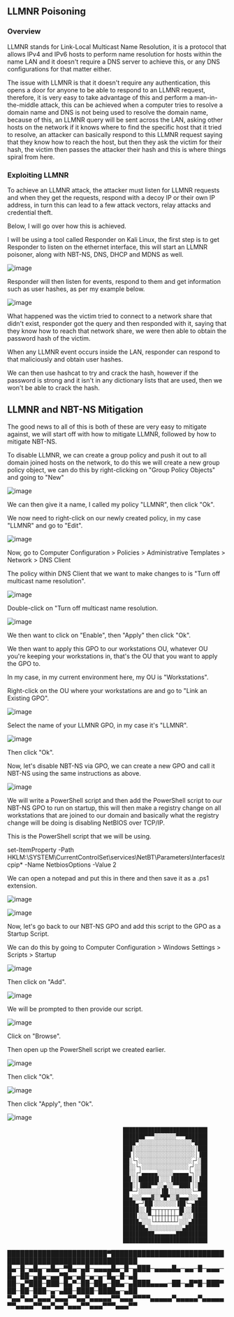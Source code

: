 ## LLMNR Poisoning

### Overview

LLMNR stands for Link-Local Multicast Name Resolution, it is a protocol that allows IPv4 and IPv6 hosts to perform name resolution for hosts within the name LAN and it doesn't require a DNS server to achieve this, or any DNS configurations for that matter either.

The issue with LLMNR is that it doesn't require any authentication, this opens a door for anyone to be able to respond to an LLMNR request, therefore, it is very easy to take advantage of this and perform a man-in-the-middle attack, this can be achieved when a computer tries to resolve a domain
name and DNS is not being used to resolve the domain name, because of this, an LLMNR query will be sent across the LAN, asking other hosts on the network if it knows where to find the specific host that it tried to resolve, an attacker can basically respond to this LLMNR request saying that they know
how to reach the host, but then they ask the victim for their hash, the victim then passes the attacker their hash and this is where things spiral from here.

### Exploiting LLMNR

To achieve an LLMNR attack, the attacker must listen for LLMNR requests and when they get the requests, respond with a decoy IP or their own IP address, in turn this can lead to a few attack vectors, relay attacks and credential theft.

Below, I will go over how this is achieved.

I will be using a tool called Responder on Kali Linux, the first step is to get Responder to listen on the ethernet interface, this will start an LLMNR poisoner, along with NBT-NS, DNS, DHCP and MDNS as well.

![image](https://github.com/Kingy01/Projects/assets/24928927/87494192-a30f-4a5a-a279-e894ce7632e0)

Responder will then listen for events, respond to them and get information such as user hashes, as per my example below.

![image](https://github.com/Kingy01/Projects/assets/24928927/f4e4916f-03b7-44e3-a04a-1e802671dfa3)

What happened was the victim tried to connect to a network share that didn't exist, responder got the query and then responded with it, saying that they know how to reach that network share, we were then able to obtain the password hash of the victim.

When any LLMNR event occurs inside the LAN, responder can respond to that maliciously and obtain user hashes.

We can then use hashcat to try and crack the hash, however if the password is strong and it isn't in any dictionary lists that are used, then we won't be able to crack the hash.

## LLMNR and NBT-NS Mitigation

The good news to all of this is both of these are very easy to mitigate against, we will start off with how to mitigate LLMNR, followed by how to mitigate NBT-NS.

To disable LLMNR, we can create a group policy and push it out to all domain joined hosts on the network, to do this we will create a new group policy object, we can do this by right-clicking on "Group Policy Objects" and going to "New"

![image](https://github.com/Kingy01/Projects/assets/24928927/be39c74c-bcb6-415b-9c3a-523e08b5e0d3)

We can then give it a name, I called my policy "LLMNR", then click "Ok".

We now need to right-click on our newly created policy, in my case "LLMNR" and go to "Edit".

![image](https://github.com/Kingy01/Projects/assets/24928927/b909dd37-f1bf-4452-a4ec-1d5fd68146e4)

Now, go to Computer Configuration > Policies > Administrative Templates > Network > DNS Client

The policy within DNS Client that we want to make changes to is "Turn off multicast name resolution".

![image](https://github.com/Kingy01/Projects/assets/24928927/1e271c6c-b655-4341-bc2f-5450c486b896)

Double-click on "Turn off multicast name resolution.

![image](https://github.com/Kingy01/Projects/assets/24928927/41219e46-5542-4343-9d75-c6acab9da390)

We then want to click on "Enable", then "Apply" then click "Ok".

We then want to apply this GPO to our workstations OU, whatever OU you're keeping your workstations in, that's the OU that you want to apply the GPO to.

In my case, in my current environment here, my OU is "Workstations".

Right-click on the OU where your workstations are and go to "Link an Existing GPO".

![image](https://github.com/Kingy01/Projects/assets/24928927/db5f3206-2178-4489-9089-68c1468f2613)

Select the name of your LLMNR GPO, in my case it's "LLMNR".

![image](https://github.com/Kingy01/Projects/assets/24928927/341149f3-6b12-4c06-bbb6-9a70afff1ff1)

Then click "Ok".

Now, let's disable NBT-NS via GPO, we can create a new GPO and call it NBT-NS using the same instructions as above.

![image](https://github.com/Kingy01/Projects/assets/24928927/d451f220-88a4-447f-8e6a-386f6cacce6c)

We will write a PowerShell script and then add the PowerShell script to our NBT-NS GPO to run on startup, this will then make a registry change on all workstations that are joined to our domain and basically what the registry change will be doing is disabling NetBIOS over TCP/IP.

This is the PowerShell script that we will be using.

set-ItemProperty -Path HKLM:\SYSTEM\CurrentControlSet\services\NetBT\Parameters\Interfaces\tcpip* -Name NetbiosOptions -Value 2

We can open a notepad and put this in there and then save it as a .ps1 extension. 

![image](https://github.com/Kingy01/Projects/assets/24928927/3173e271-6a69-45e0-8818-420d81952f45)


![image](https://github.com/Kingy01/Projects/assets/24928927/c8448aa3-147a-4a0a-80aa-14300b830d2c)

Now, let's go back to our NBT-NS GPO and add this script to the GPO as a Startup Script.

We can do this by going to Computer Configuration > Windows Settings > Scripts > Startup 

![image](https://github.com/Kingy01/Projects/assets/24928927/2006a335-6d06-4531-8b6b-699a680851e2)

Then click on "Add".

![image](https://github.com/Kingy01/Projects/assets/24928927/6d683f9d-808f-47c4-8d4b-b437aceb61cf)

We will be prompted to then provide our script.

![image](https://github.com/Kingy01/Projects/assets/24928927/059336ea-7c02-4496-a36b-f6918ee6537e)

Click on "Browse".

Then open up the PowerShell script we created earlier.

![image](https://github.com/Kingy01/Projects/assets/24928927/ca1a4f19-6887-4041-b678-f63d36d55208)

Then click "Ok".

![image](https://github.com/Kingy01/Projects/assets/24928927/e4e08ccc-fb5a-4e45-bc85-2eb44f834083)

Then click "Apply", then "Ok".

![image](https://github.com/Kingy01/Projects/assets/24928927/bc8d0beb-f988-475c-bd04-f18f1fea77e1)

                                         ███████████████████████████
                                         ███████▀▀▀░░░░░░░▀▀▀███████
                                         ████▀░░░░░░░░░░░░░░░░░▀████
                                         ███│░░░░░░░░░░░░░░░░░░░│███
                                         ██▌│░░░░░░░░░░░░░░░░░░░│▐██
                                         ██░└┐░░░░░░░░░░░░░░░░░┌┘░██
                                         ██░░└┐░░░░░░░░░░░░░░░┌┘░░██
                                         ██░░┌┘▄▄▄▄▄░░░░░▄▄▄▄▄└┐░░██
                                         ██▌░│██████▌░░░▐██████│░▐██
                                         ███░│▐███▀▀░░▄░░▀▀███▌│░███
                                         ██▀─┘░░░░░░░▐█▌░░░░░░░└─▀██
                                         ██▄░░░▄▄▄▓░░▀█▀░░▓▄▄▄░░░▄██
                                         ████▄─┘██▌░░░░░░░▐██└─▄████
                                         █████░░▐█─┬┬┬┬┬┬┬─█▌░░█████
                                         ████▌░░░▀┬┼┼┼┼┼┼┼┬▀░░░▐████
                                         █████▄░░░└┴┴┴┴┴┴┴┘░░░▄█████
                                         ███████▄░░░░░░░░░░░▄███████
                                         ██████████▄▄▄▄▄▄▄██████████
                                         ███████████████████████████

███████████████████████▀████████████████████████████████████████████████████████
█▄─█─▄█▄─▄█▄─▀█▄─▄█─▄▄▄▄█▄─█─▄███─▄▄▄▄█▄─▄▄─█─▄▄▄─█▄─██─▄█▄─▄▄▀█▄─▄█─▄─▄─█▄─█─▄█
██─▄▀███─███─█▄▀─██─██▄─██▄─▄████▄▄▄▄─██─▄█▀█─███▀██─██─███─▄─▄██─████─████▄─▄██ 
▀▄▄▀▄▄▀▄▄▄▀▄▄▄▀▀▄▄▀▄▄▄▄▄▀▀▄▄▄▀▀▀▀▄▄▄▄▄▀▄▄▄▄▄▀▄▄▄▄▄▀▀▄▄▄▄▀▀▄▄▀▄▄▀▄▄▄▀▀▄▄▄▀▀▀▄▄▄▀▀
                                    

